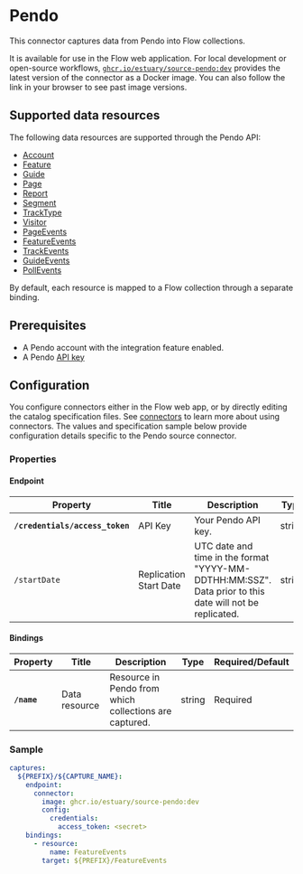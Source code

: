 # Pendo

This connector captures data from Pendo into Flow collections.

It is available for use in the Flow web application. For local development or open-source workflows, [`ghcr.io/estuary/source-pendo:dev`](https://ghcr.io/estuary/source-pendo:dev) provides the latest version of the connector as a Docker image. You can also follow the link in your browser to see past image versions.

## Supported data resources

The following data resources are supported through the Pendo API:

* [Account](https://engageapi.pendo.io/#7e780ebc-5880-4af4-8e3b-6a61dd3e5148)
* [Feature](https://engageapi.pendo.io/#75c6b443-eb07-4a0c-9e27-6c12ad3dbbc4)
* [Guide](https://engageapi.pendo.io/#4f1e3ca1-fc41-4469-bf4b-da90ee8caf3d)
* [Page](https://engageapi.pendo.io/#a53463f9-bdd3-443e-b22f-b6ea6c7376fb)
* [Report](https://engageapi.pendo.io/#2ac0699a-b653-4082-be11-563e5c0c9410)
* [Segment](https://engageapi.pendo.io/#92b4a527-1311-45be-bf36-cfcf91d1a47c)
* [TrackType](https://engageapi.pendo.io/#9f83f648-4fe7-45db-b30d-963679af6304)
* [Visitor](https://engageapi.pendo.io/#dd943e68-5bff-4a1a-9891-b55638ae2c3d)
* [PageEvents](https://engageapi.pendo.io/#9af41daf-e6f2-4dc2-8031-836922aad09e)
* [FeatureEvents](https://engageapi.pendo.io/#a26da609-62d0-43ea-814b-956551f2abeb)
* [TrackEvents](https://engageapi.pendo.io/#97927543-0222-42b9-93a2-0775d2c62e1e)
* [GuideEvents](https://engageapi.pendo.io/#7b6aa7b0-117d-478b-942b-c339196e636d)
* [PollEvents](https://engageapi.pendo.io/#a6ff15d6-f989-4c11-b7a7-1de0f1577306)

By default, each resource is mapped to a Flow collection through a separate binding.

## Prerequisites

* A Pendo account with the integration feature enabled.
* A Pendo [API key](https://app.pendo.io/admin/integrationkeys)

## Configuration

You configure connectors either in the Flow web app, or by directly editing the catalog specification files.
See [connectors](../../../concepts/connectors.md#using-connectors) to learn more about using connectors. The values and specification sample below provide configuration details specific to the Pendo source connector.

### Properties

#### Endpoint

| Property | Title | Description | Type | Required/Default |
|---|---|---|---|---|
| **`/credentials/access_token`** | API Key | Your Pendo API key. | string | Required |
| `/startDate` | Replication Start Date | UTC date and time in the format "YYYY-MM-DDTHH:MM:SSZ". Data prior to this date will not be replicated. | string | 1 hour before the current time |

#### Bindings

| Property | Title | Description | Type | Required/Default |
|---|---|---|---|---|
| **`/name`** | Data resource | Resource in Pendo from which collections are captured. | string | Required |

### Sample

```yaml
captures:
  ${PREFIX}/${CAPTURE_NAME}:
    endpoint:
      connector:
        image: ghcr.io/estuary/source-pendo:dev
        config:
          credentials:
            access_token: <secret>
    bindings:
      - resource:
          name: FeatureEvents
        target: ${PREFIX}/FeatureEvents
```
